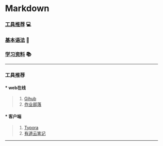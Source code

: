# Markdown
### [工具推荐](#工具推荐) :computer:
### [基本语法](#基本语法) :book:
### [学习资料](#学习资料) :books:
***
### 工具推荐
#### * web在线
> 1. [Gihub][Github]
> 2. [作业部落][作业部落]
#### * 客户端
> 1. [Typora][Typora]
> 2. [有道云笔记][有道云笔记]

***
[Github]: https://github.com
[作业部落]: https://www.zybuluo.com/mdeditor
[Typora]: http://note.youdao.com
[有道云笔记]: http://note.youdao.com

